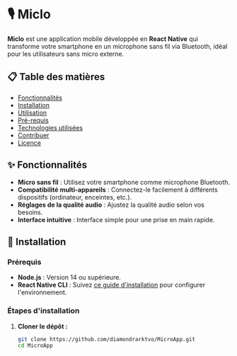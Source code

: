 # 🎙️ Miclo

**Miclo** est une application mobile développée en **React Native** qui transforme votre smartphone en un microphone sans fil via Bluetooth, idéal pour les utilisateurs sans micro externe.

## 📋 Table des matières

- [Fonctionnalités](#-fonctionnalités)
- [Installation](#-installation)
- [Utilisation](#-utilisation)
- [Pré-requis](#-pré-requis)
- [Technologies utilisées](#-technologies-utilisées)
- [Contribuer](#-contribuer)
- [Licence](#-licence)

## ✨ Fonctionnalités

- **Micro sans fil** : Utilisez votre smartphone comme microphone Bluetooth.
- **Compatibilité multi-appareils** : Connectez-le facilement à différents dispositifs (ordinateur, enceintes, etc.).
- **Réglages de la qualité audio** : Ajustez la qualité audio selon vos besoins.
- **Interface intuitive** : Interface simple pour une prise en main rapide.

## 🚀 Installation

### Prérequis

- **Node.js** : Version 14 ou supérieure.
- **React Native CLI** : Suivez [ce guide d'installation](https://reactnative.dev/docs/environment-setup) pour configurer l'environnement.

### Étapes d'installation

1. **Cloner le dépôt :**
   ```bash
   git clone https://github.com/diamondrarktvo/MicroApp.git
   cd MicroApp
